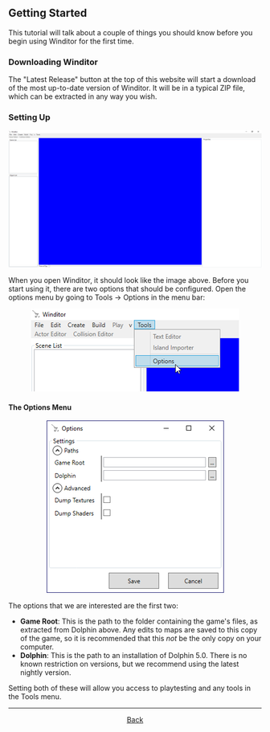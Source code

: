 ## Getting Started
This tutorial will talk about a couple of things you should know before you begin using Winditor for the first time.

### Downloading Winditor
The "Latest Release" button at the top of this website will start a download of the most up-to-date version of Winditor. It will be in a typical ZIP file, which can be extracted in any way you wish.

### Setting Up
<p align="center">
  <img src="./gettingstarted_open.png" alignment="center">
</p>

When you open Winditor, it should look like the image above. Before you start using it, there are two options that should be configured. Open the options menu by going to Tools -> Options in the menu bar:

<p align="center">
  <img src="./gettingstarted_tools.png" alignment="center">
</p>

#### The Options Menu
<p align="center">
  <img src="./optionswindow.png" alignment="center">
</p>

The options that we are interested are the first two:

* **Game Root**: This is the path to the folder containing the game's files, as extracted from Dolphin above. Any edits to maps are saved to this copy of the game, so it is recommended that this *not* be the only copy on your computer.
* **Dolphin**: This is the path to an installation of Dolphin 5.0. There is no known restriction on versions, but we recommend using the latest nightly version.

Setting both of these will allow you access to playtesting and any tools in the Tools menu.

<hr>
<p align="center">
  <a href="../tutorials.html">Back</a>
</p>
